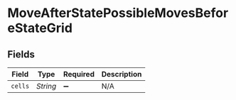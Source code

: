 # MoveAfterStatePossibleMovesBeforeStateGrid


## Fields

| Field              | Type               | Required           | Description        |
| ------------------ | ------------------ | ------------------ | ------------------ |
| `cells`            | *String*           | :heavy_minus_sign: | N/A                |